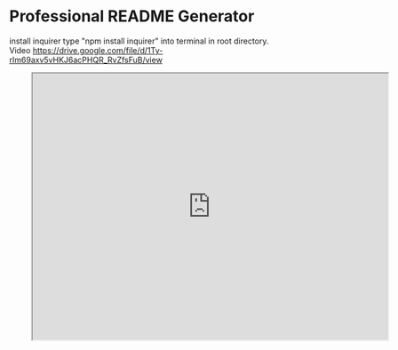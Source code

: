 # Professional README Generator

install inquirer type "npm install inquirer" into terminal in root directory.
Video https://drive.google.com/file/d/1Ty-rIm69axv5vHKJ6acPHQR_RvZfsFuB/view

<figure class="video_container"><iframe src="https://drive.google.com/file/d/1Ty-rIm69axv5vHKJ6acPHQR_RvZfsFuB/preview" width="640" height="480"></iframe></figure>
